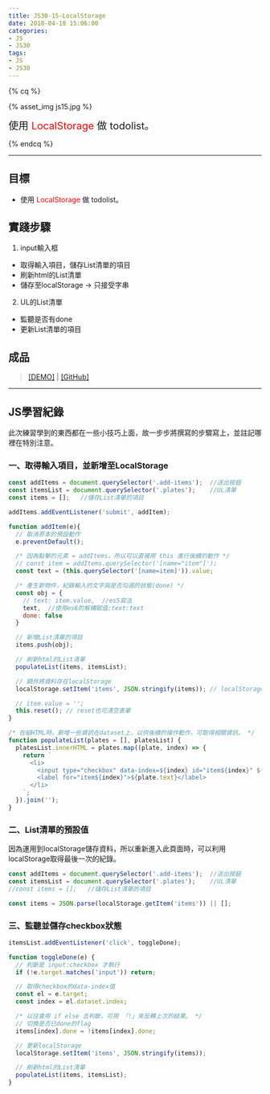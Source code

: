```yaml
---
title: JS30-15-LocalStorage
date: 2018-04-18 15:06:00
categories:
- JS
- JS30
tags:
- JS
- JS30
---
```


{% cq %}

{% asset_img js15.jpg %}

<font style="font-size:20px;">使用 <font color="red">LocalStorage</font> 做 todolist。</font>

{% endcq %}

<!-- more -->
***

## 目標

- 使用 <font color="red">LocalStorage</font> 做 todolist。


## 實踐步驟

1. input輸入框
  - 取得輸入項目，儲存List清單的項目
  - 刷新html的List清單
  - 儲存至localStorage → 只接受字串

2. UL的List清單
  - 監聽是否有done
  - 更新List清單的項目

## 成品

>[[DEMO]](https://kanboo.github.io/JavaScript30/15%20-%20LocalStorage/) | [[GitHub]](https://github.com/kanboo/JavaScript30/blob/master/15%20-%20LocalStorage/index.html)


***
## JS學習紀錄

此次練習學到的東西都在一些小技巧上面，故一步步將撰寫的步驟寫上，並註記哪裡在特別注意。

### 一、取得輸入項目，並新增至LocalStorage

``` js 預設元件
const addItems = document.querySelector('.add-items');  //送出按鈕
const itemsList = document.querySelector('.plates');    //UL清單
const items = [];   //儲存List清單的項目
```

``` js 監聽 送出按鈕
addItems.addEventListener('submit', addItem);
```

``` js 新增input項目
function addItem(e){
  // 取消原本的預設動作
  e.preventDefault();

  /* 因為點擊的元素 = addItems，所以可以直接用 this 進行後續的動作 */
  // const item = addItems.querySelector('[name="item"]');
  const text = (this.querySelector('[name=item]')).value;

  /* 產生新物件，紀錄輸入的文字與是否勾選的狀態(done) */
  const obj = {
    // text: item.value,  //es5寫法
    text,  //使用es6的解構賦值:text:text
    done: false
  }

  // 新增List清單的項目
  items.push(obj);

  // 刷新html的List清單
  populateList(items, itemsList);

  // 額外將資料存在localStorage
  localStorage.setItem('items', JSON.stringify(items)); // localStorage 只接受字串

  // item.value = '';
  this.reset(); // reset也可清空表單
}
```

``` js 刷新html的List清單
/* 在組HTML時，新增一些資訊在dataset上，以供後續的操作動作，可取得相關資訊。 */
function populateList(plates = [], platesList) {
  platesList.innerHTML = plates.map((plate, index) => {
    return `
      <li>
        <input type="checkbox" data-index=${index} id="item${index}" ${plate.done ? 'checked' : ''} />
        <label for="item${index}">${plate.text}</label>
      </li>
    `;
  }).join('');
}
```

### 二、List清單的預設值

因為運用到localStorage儲存資料，所以重新進入此頁面時，可以利用localStorage取得最後一次的紀錄。

``` js 預設元件
const addItems = document.querySelector('.add-items');  //送出按鈕
const itemsList = document.querySelector('.plates');    //UL清單
//const items = [];   //儲存List清單的項目

const items = JSON.parse(localStorage.getItem('items')) || [];
```


### 三、監聽並儲存checkbox狀態

``` js 監聽List的項目
itemsList.addEventListener('click', toggleDone);
```

``` js
function toggleDone(e) {
  // 判斷是 input:checkbox 才執行
  if (!e.target.matches('input')) return;

  // 取得checkbox的data-index值
  const el = e.target;
  const index = el.dataset.index;

  /* 以往會用 if else 去判斷，可用 「!」來反轉上次的結果。 */
  // 切換是否已done的flag
  items[index].done = !items[index].done;

  // 更新localStorage
  localStorage.setItem('items', JSON.stringify(items));

  // 刷新html的List清單
  populateList(items, itemsList);
}
```